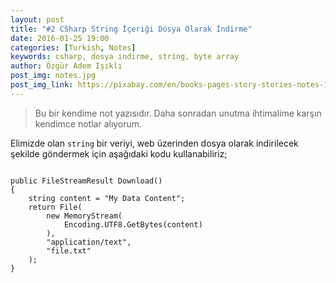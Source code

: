 ```yaml
---
layout: post
title: "#2 CSharp String İçeriği Dosya Olarak İndirme"
date: 2016-01-25 19:00
categories: [Turkish, Notes]
keywords: csharp, dosya indirme, string, byte array
author: Özgür Adem Işıklı
post_img: notes.jpg
post_img_link: https://pixabay.com/en/books-pages-story-stories-notes-1245690
---
```


> Bu bir kendime not yazısıdır. Daha sonradan unutma ihtimalime karşın kendimce notlar alıyorum.

Elimizde olan `string` bir veriyi, web üzerinden dosya olarak indirilecek şekilde göndermek için aşağıdaki kodu kullanabiliriz;

<pre><code class="language-js">
public FileStreamResult Download()
{
	string content = "My Data Content";
    return File(
    	new MemoryStream(
    		Encoding.UTF8.GetBytes(content)
    	), 
    	"application/text", 
    	"file.txt"
    );
}	
</code></pre>
